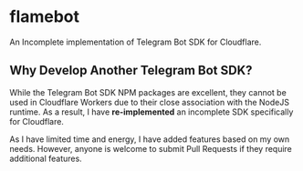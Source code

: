 # flamebot
An Incomplete implementation of Telegram Bot SDK for Cloudflare.

## Why Develop Another Telegram Bot SDK?

While the Telegram Bot SDK NPM packages are excellent, they cannot be used in Cloudflare Workers due to their close association with the NodeJS runtime. As a result, I have **re-implemented** an incomplete SDK specifically for Cloudflare.

As I have limited time and energy, I have added features based on my own needs. However, anyone is welcome to submit Pull Requests if they require additional features.
